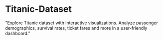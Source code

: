 # Titanic-Dataset
"Explore Titanic dataset with interactive visualizations. Analyze passenger demographics, survival rates, ticket fares and more in a user-friendly dashboard."
